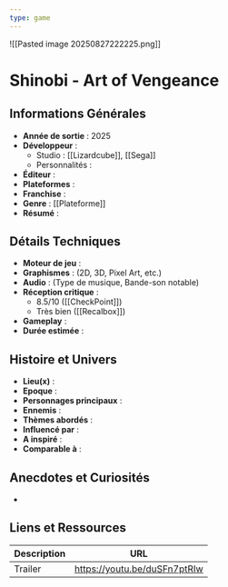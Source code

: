```yaml
---
type: game
---
```

![[Pasted image 20250827222225.png]]
# Shinobi - Art of Vengeance

## Informations Générales

- **Année de sortie** : 2025
- **Développeur** : 
	- Studio : [[Lizardcube]], [[Sega]]
	- Personnalités : 
- **Éditeur** : 
- **Plateformes** : 
- **Franchise** : 
- **Genre** : [[Plateforme]]
- **Résumé** : 

## Détails Techniques
- **Moteur de jeu** : 
- **Graphismes** : (2D, 3D, Pixel Art, etc.)
- **Audio** : (Type de musique, Bande-son notable)
- **Réception critique** : 
	- 8.5/10 ([[CheckPoint]])
	- Très bien ([[Recalbox]])
- **Gameplay** :
- **Durée estimée** : 

## Histoire et Univers
- **Lieu(x)** : 
- **Epoque** : 
- **Personnages principaux** : 
- **Ennemis** :
- **Thèmes abordés** : 
- **Influencé par** :
- **A inspiré** : 
- **Comparable à** :
## Anecdotes et Curiosités
- 
## Liens et Ressources

| Description | URL                          |
| ----------- | ---------------------------- |
| Trailer     | https://youtu.be/duSFn7ptRIw |
